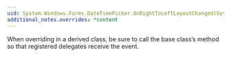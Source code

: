 ```yaml
---
uid: System.Windows.Forms.DateTimePicker.OnRightToLeftLayoutChanged(System.EventArgs)
additional_notes.overrides: *content
---
```


<p>When overriding <xref href="System.Windows.Forms.DateTimePicker.OnRightToLeftLayoutChanged(System.EventArgs)"></xref> in a derived class, be sure to call the base class’s <xref href="System.Windows.Forms.DateTimePicker.OnRightToLeftLayoutChanged(System.EventArgs)"></xref> method so that registered delegates receive the event.</p>


